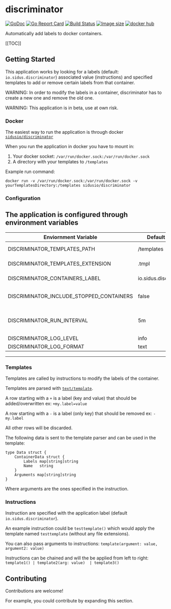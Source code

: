 # discriminator
[![GoDoc](https://godoc.org/github.com/sidusIO/discriminator?status.svg)](https://godoc.org/github.com/sidusIO/discriminator)
[![Go Report Card](https://goreportcard.com/badge/github.com/sidusio/discriminator)](https://goreportcard.com/report/github.com/sidusio/discriminator)
[![Build Status](https://travis-ci.com/sidusIO/discriminator.svg?branch=master)](https://travis-ci.com/sidusIO/discriminator)
[![Image size](https://images.microbadger.com/badges/image/sidusio/discriminator.svg)](https://microbadger.com/images/sidusio/discriminator "Get your own image badge on microbadger.com")
[![docker hub](https://images.microbadger.com/badges/version/sidusio/discriminator.svg)](https://hub.docker.com/r/sidusio/discriminator "Get your own version badge on microbadger.com")

Automatically add labels to docker containers.

[[TOC]]

## Getting Started
This application works by looking for a labels (default: `io.sidus.discriminator`) associated value (instructions)
and specified templates to add or remove certain labels from that container.

WARNING: In order to modify the labels in a container, discriminator has to create a new one and remove the old one.

WARNING: This application is in beta, use at own risk.

### Docker
The easiest way to run the application is through docker [`sidusio/discriminator`](https://hub.docker.com/r/sidusio/discriminator)

When you run the application in docker you have to mount in:
1. Your docker socket: `/var/run/docker.sock:/var/run/docker.sock`
2. A directory with your templates to `/templates`

Example run command:
```
docker run -v /var/run/docker.sock:/var/run/docker.sock -v yourTemplatesDirectory:/templates sidusio/discriminator
``` 

### Configuration
The application is configured through environment variables
----------------------------------------------------------------------------------------------------------------------------------
| Enviornment Variable                     | Default value          | Description                                                |
|------------------------------------------|------------------------|------------------------------------------------------------|
| DISCRIMINATOR_TEMPLATES_PATH             | /templates             | Directory with your templates                              |
| DISCRIMINATOR_TEMPLATES_EXTENSION        | .tmpl                  | The extension of your templates                            |
| DISCRIMINATOR_CONTAINERS_LABEL           | io.sidus.discriminator | The label to look at for instructions                      |
| DISCRIMINATOR_INCLUDE_STOPPED_CONTAINERS | false                  | Whether to run the application on stopped containers       |
| DISCRIMINATOR_RUN_INTERVAL               | 5m                     | How often the application should go through the containers |
| DISCRIMINATOR_LOG_LEVEL                  | info                   | debug/info/warn/error                                      |
| DISCRIMINATOR_LOG_FORMAT                 | text                   | text/json                                                  |
----------------------------------------------------------------------------------------------------------------------------------

### Templates
Templates are called by instructions to modify the labels of the container.

Templates are parsed with [`text/template`](https://golang.org/pkg/text/template/).

A row starting with a `+` is a label (key and value) that should be added/overwritten ex: `+my.label=value`

A row starting with a `-` is a label (only key) that should be removed ex: `-my.label`

All other rows will be discarded.

The following data is sent to the template parser and can be used in the template:
```golang
type Data struct {
	ContainerData struct {
		Labels map[string]string
		Name   string
	}
	Arguments map[string]string
}
```
Where arguments are the ones specified in the instruction.

### Instructions
Instruction are specified with the application label (default `io.sidus.discriminator`).

An example instruction could be `testtemplate()` which would apply the template named `testtemplate` (without any file extensions).

You can also pass arguments to instructions: `template(argument: value, argument2: value)`

Instructions can be chained and will the be applied from left to right:
`template1() | template2(arg: value)  | template3()`

## Contributing
Contributions are welcome!

For example, you could contribute by expanding this section.
